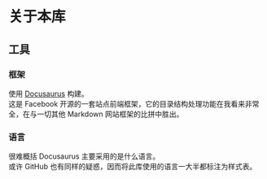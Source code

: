 # 关于本库

## 工具

### 框架

使用 <a href="https://docusaurus.io/zh-CN/" target="_blank" rel="noopener noreferrer">Docusaurus</a> 构建。  
这是 Facebook 开源的一套站点前端框架，它的目录结构处理功能在我看来非常全，在与一切其他 Markdown 网站框架的比拼中胜出。

### 语言

很难概括 Docusaurus 主要采用的是什么语言。  
或许 GitHub 也有同样的疑惑，因而将此库使用的语言一大半都标注为样式表。

